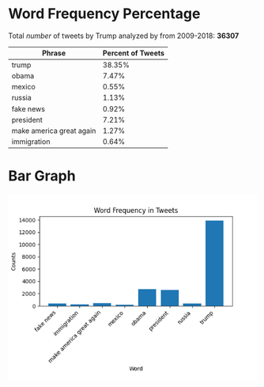 # Word Frequency Percentage

Total *number* of tweets by Trump analyzed by from 2009-2018: **36307**

|      Phrase     |   Percent of Tweets  |
|---------------|----------------------|
|            trump |  38.35% |
|            obama |   7.47% |
|           mexico |   0.55% |
|           russia |   1.13% |
|        fake news |   0.92% |
|        president |   7.21% |
| make america great again |   1.27% |
|      immigration |   0.64% |

# Bar Graph

![Graph includes all the data from the table above](Trump_Tweet_Figure.png)

